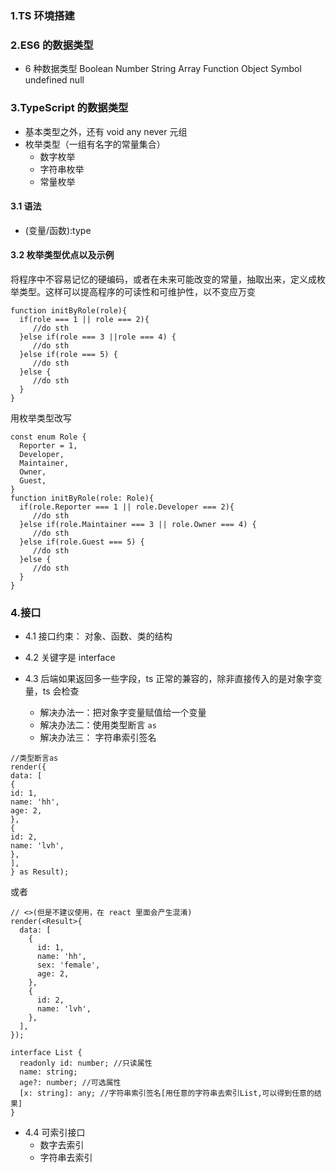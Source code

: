 ### 1.TS 环境搭建

### 2.ES6 的数据类型

- 6 种数据类型 Boolean Number String Array Function Object Symbol undefined null

### 3.TypeScript 的数据类型

- 基本类型之外，还有 void any never 元组
- 枚举类型（一组有名字的常量集合）
  - 数字枚举
  - 字符串枚举
  - 常量枚举

#### 3.1 语法

- (变量/函数):type

#### 3.2 枚举类型优点以及示例

将程序中不容易记忆的硬编码，或者在未来可能改变的常量，抽取出来，定义成枚举类型。这样可以提高程序的可读性和可维护性，以不变应万变

```
function initByRole(role){
  if(role === 1 || role === 2){
     //do sth
  }else if(role === 3 ||role === 4) {
     //do sth
  }else if(role === 5) {
     //do sth
  }else {
     //do sth
  }
}
```

用枚举类型改写

```
const enum Role {
  Reporter = 1,
  Developer,
  Maintainer,
  Owner,
  Guest,
}
function initByRole(role: Role){
  if(role.Reporter === 1 || role.Developer === 2){
     //do sth
  }else if(role.Maintainer === 3 || role.Owner === 4) {
     //do sth
  }else if(role.Guest === 5) {
     //do sth
  }else {
     //do sth
  }
}

```

### 4.接口

- 4.1 接口约束： 对象、函数、类的结构
- 4.2 关键字是 interface
- 4.3 后端如果返回多一些字段，ts 正常的兼容的，除非直接传入的是对象字变量，ts 会检查

  - 解决办法一：把对象字变量赋值给一个变量
  - 解决办法二：使用类型断言 `as`
  - 解决办法三： 字符串索引签名

```
//类型断言as
render({
data: [
{
id: 1,
name: 'hh',
age: 2,
},
{
id: 2,
name: 'lvh',
},
],
} as Result);
```

或者

```
// <>(但是不建议使用，在 react 里面会产生混淆)
render(<Result>{
  data: [
    {
      id: 1,
      name: 'hh',
      sex: 'female',
      age: 2,
    },
    {
      id: 2,
      name: 'lvh',
    },
  ],
});

```

```
interface List {
  readonly id: number; //只读属性
  name: string;
  age?: number; //可选属性
  [x: string]: any; //字符串索引签名[用任意的字符串去索引List,可以得到任意的结果]
}
```

- 4.4 可索引接口
  - 数字去索引
  - 字符串去索引
